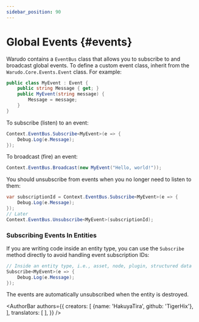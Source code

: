 ```yaml
---
sidebar_position: 90
---
```


# Global Events {#events}

Warudo contains a `EventBus` class that allows you to subscribe to and broadcast global events. To define a custom event class, inherit from the `Warudo.Core.Events.Event` class. For example:

```csharp
public class MyEvent : Event {
    public string Message { get; }
    public MyEvent(string message) {
        Message = message;
    }
}
```

To subscribe (listen) to an event:

```csharp
Context.EventBus.Subscribe<MyEvent>(e => {
    Debug.Log(e.Message);
});
```

To broadcast (fire) an event:

```csharp
Context.EventBus.Broadcast(new MyEvent("Hello, world!"));
```

You should unsubscribe from events when you no longer need to listen to them:

```csharp
var subscriptionId = Context.EventBus.Subscribe<MyEvent>(e => {
    Debug.Log(e.Message);
});
// Later
Context.EventBus.Unsubscribe<MyEvent>(subscriptionId);
```

### Subscribing Events In Entities

If you are writing code inside an entity type, you can use the `Subscribe` method directly to avoid handling event subscription IDs:

```csharp
// Inside an entity type, i.e., asset, node, plugin, structured data
Subscribe<MyEvent>(e => {
    Debug.Log(e.Message);
});
```

The events are automatically unsubscribed when the entity is destroyed.

<AuthorBar authors={{
creators: [
{name: 'HakuyaTira', github: 'TigerHix'},
],
translators: [
],
}} />
